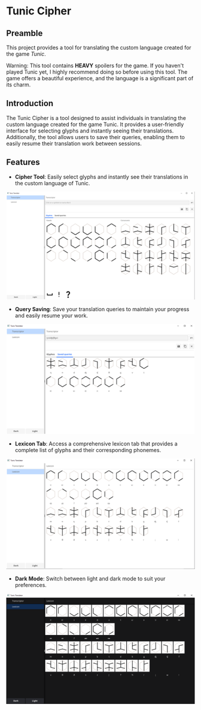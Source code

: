 # Tunic Cipher

## Preamble

This project provides a tool for translating the custom language created for the game _Tunic_.

Warning: This tool contains **HEAVY** spoilers for the game. If you haven't played Tunic yet, I highly recommend doing so before using this tool. The game offers a beautiful experience, and the language is a significant part of its charm.

## Introduction

The Tunic Cipher is a tool designed to assist individuals in translating the custom language created for the game Tunic. It provides a user-friendly interface for selecting glyphs and instantly seeing their translations. Additionally, the tool allows users to save their queries, enabling them to easily resume their translation work between sessions.

## Features

- **Cipher Tool**: Easily select glyphs and instantly see their translations in the custom language of Tunic.

![transcriptor](resources/screenshots/translator.png)

- **Query Saving**: Save your translation queries to maintain your progress and easily resume your work.

![query saving](resources/screenshots/saved_queries.png)

- **Lexicon Tab**: Access a comprehensive lexicon tab that provides a complete list of glyphs and their corresponding phonemes.

![lexicon](resources/screenshots/lexicon.png)

- **Dark Mode**: Switch between light and dark mode to suit your preferences.

![dark mod](resources/screenshots/dark_mode.png)

